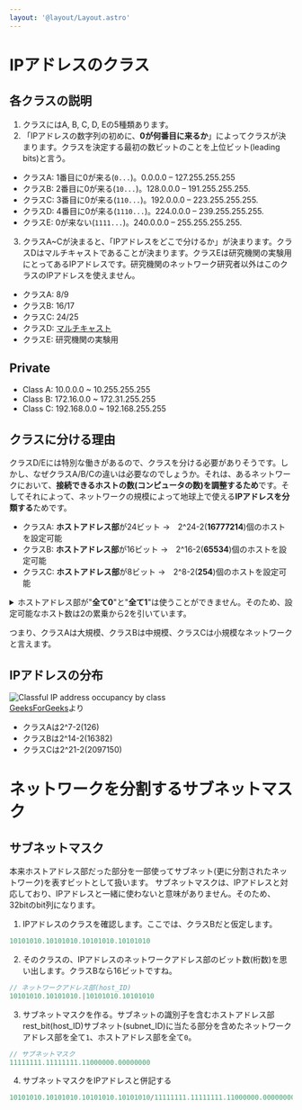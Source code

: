 ```yaml
---
layout: '@layout/Layout.astro'
---
```


# IPアドレスのクラス
## 各クラスの説明
1. クラスにはA, B, C, D, Eの5種類あります。
2. 「IPアドレスの数字列の初めに、**0が何番目に来るか**」によってクラスが決まります。クラスを決定する最初の数ビットのことを上位ビット(leading bits)と言う。
* クラスA: 1番目に0が来る(`0...`)。0.0.0.0 – 127.255.255.255
* クラスB: 2番目に0が来る(`10...`)。128.0.0.0 – 191.255.255.255.
* クラスC: 3番目に0が来る(`110...`)。192.0.0.0 – 223.255.255.255.
* クラスD: 4番目に0が来る(`1110...`)。224.0.0.0 – 239.255.255.255.
* クラスE: 0が来ない(`1111...`)。240.0.0.0 – 255.255.255.255.
3. クラスA~Cが決まると、「IPアドレスをどこで分けるか」が決まります。クラスDはマルチキャストであることが決まります。クラスEは研究機関の実験用にとってあるIPアドレスです。研究機関のネットワーク研究者以外はこのクラスのIPアドレスを使えません。
* クラスA: 8/9
* クラスB: 16/17
* クラスC: 24/25
* クラスD: [マルチキャスト](/b/cs/nw/internet/multicast)
* クラスE: 研究機関の実験用
## Private
* Class A: 10.0.0.0 ~ 10.255.255.255
* Class B: 172.16.0.0 ~ 172.31.255.255
* Class C: 192.168.0.0 ~ 192.168.255.255
## クラスに分ける理由
クラスD/Eには特別な働きがあるので、クラスを分ける必要がありそうです。しかし、なぜクラスA/B/Cの違いは必要なのでしょうか。それは、あるネットワークにおいて、**接続できるホストの数(コンピュータの数)を調整するため**です。そしてそれによって、ネットワークの規模によって地球上で使える**IPアドレスを分類する**ためです。
* クラスA: **ホストアドレス部**が24ビット →　2^24-2(**16777214**)個のホストを設定可能
* クラスB: **ホストアドレス部**が16ビット →　2^16-2(**65534**)個のホストを設定可能
* クラスC: **ホストアドレス部**が8ビット →　2^8-2(**254**)個のホストを設定可能

<details>
<summary>ホストアドレス部が"<span style="font-weight: bold;">全て0</span>"と"<span style="font-weight: bold;">全て1</span>"は使うことができません。そのため、設定可能なホスト数は2の累乗から2を引いています。</summary>
<detail>
    "<span style="font-weight: bold;">全て0</span>"は、ネットワーク自体のIPアドレスとして割り当てられています。<br>"<span style="font-weight: bold;">全て1</span>"は、そのネットワークの中の全てのホストをまとめて表すIPアドレスとしてプログラムされています。<br>あるネットワークの中の全てのホストにデータを送信することを「ブロードキャスト」と言います。
</detail>
</details>

つまり、クラスAは大規模、クラスBは中規模、クラスCは小規模なネットワークと言えます。
## IPアドレスの分布
![Classful IP address occupancy by class](/blog/cs/classful-ip-address-occupancy.png)   
[GeeksForGeeks](https://www.geeksforgeeks.org/introduction-of-classful-ip-addressing/)より
* クラスAは2^7-2(126)
* クラスBは2^14-2(16382)
* クラスCは2^21-2(2097150)

# ネットワークを分割するサブネットマスク
## サブネットマスク
本来ホストアドレス部だった部分を一部使ってサブネット(更に分割されたネットワーク)を表すビットとして扱います。
サブネットマスクは、IPアドレスと対応しており、IPアドレスと一緒に使わないと意味がありません。そのため、32bitのbit列になります。
1. IPアドレスのクラスを確認します。ここでは、クラスBだと仮定します。
```js
10101010.10101010.10101010.10101010
```
2. そのクラスの、IPアドレスのネットワークアドレス部のビット数(桁数)を思い出します。クラスBなら16ビットですね。
```js
// ネットワークアドレス部(host_ID)
10101010.10101010.|10101010.10101010
```
3. サブネットマスクを作る。サブネットの識別子を含むホストアドレス部rest_bit(host_ID)サブネット(subnet_ID)に当たる部分を含めたネットワークアドレス部を全て`1`、ホストアドレス部を全て`0`。
```js
// サブネットマスク
11111111.11111111.11000000.00000000
```
4. サブネットマスクをIPアドレスと併記する
```js
10101010.10101010.10101010.10101010/11111111.11111111.11000000.00000000
```